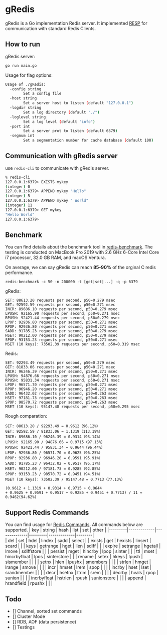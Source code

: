 # gRedis
gRedis is a Go implementation Redis server. It implemented [RESP](https://redis.io/docs/reference/protocol-spec/) for communication with standard Redis Clients.

## How to run
gRedis server:
```bash
go run main.go
```
Usage for flag options:
```bash
Usage of ./gRedis:
  -config string
        Set a config file
  -host string
        Set a server host to listen (default "127.0.0.1")
  -logdir string
        Set a log directory (default "./")
  -loglevel string
        Set a log level (default "info")
  -port int
        Set a server prot to listen (default 6379)
  -segnum int
        Set a segmentation number for cache database (default 100)
```

## Communication with gRedis server
use `redis-cli` to communicate with gRedis server.
```bash
% redis-cli 
127.0.0.1:6379> EXISTS mykey
(integer) 0
127.0.0.1:6379> APPEND mykey "Hello"
(integer) 5
127.0.0.1:6379> APPEND mykey " World"
(integer) 11
127.0.0.1:6379> GET mykey
"Hello World"
127.0.0.1:6379> 
```

## Benchmark
You can find details about the benchmark tool in [redis-benchmark](https://redis.io/docs/management/optimization/benchmarks/).
The testing is conducted on MacBook Pro 2019 with 2.6 GHz 6-Core Intel Core i7 processor, 32.0 GB RAM, and macOS Ventura.

On average, we can say gRedis can reach **85-90%** of the orginal C redis performance.

`redis-benchmark -c 50 -n 200000 -t [get|set|...] -q -p 6379`

gRedis:
```text
SET: 88613.20 requests per second, p50=0.279 msec                   
GET: 92592.59 requests per second, p50=0.271 msec                   
INCR: 89686.10 requests per second, p50=0.279 msec                   
LPUSH: 92165.90 requests per second, p50=0.271 msec                   
RPUSH: 92421.44 requests per second, p50=0.279 msec                   
LPOP: 92936.80 requests per second, p50=0.271 msec                   
RPOP: 92936.80 requests per second, p50=0.271 msec                   
SADD: 91785.23 requests per second, p50=0.279 msec                   
HSET: 90212.00 requests per second, p50=0.279 msec                   
SPOP: 93153.23 requests per second, p50=0.271 msec                   
MSET (10 keys): 73502.39 requests per second, p50=0.319 msec   
```

Redis:
```text
SET: 92293.49 requests per second, p50=0.279 msec                   
GET: 81833.06 requests per second, p50=0.271 msec                   
INCR: 96246.39 requests per second, p50=0.271 msec                   
LPUSH: 94876.66 requests per second, p50=0.271 msec                   
RPUSH: 95831.34 requests per second, p50=0.271 msec                   
LPOP: 96571.70 requests per second, p50=0.271 msec                   
RPOP: 96946.20 requests per second, p50=0.271 msec                   
SADD: 96432.02 requests per second, p50=0.263 msec                   
HSET: 97181.73 requests per second, p50=0.263 msec                    
SPOP: 98570.72 requests per second, p50=0.263 msec                    
MSET (10 keys): 95147.48 requests per second, p50=0.295 msec    
```

Rough comparation:
```text
SET: 88613.20 / 92293.49 = 0.9612（96.12%）
GET: 92592.59 / 81833.06 = 1.1319（113.19%）
INCR: 89686.10 / 96246.39 = 0.9314（93.14%）
LPUSH: 92165.90 / 94876.66 = 0.9715（97.15%）
RPUSH: 92421.44 / 95831.34 = 0.9644（96.44%）
LPOP: 92936.80 / 96571.70 = 0.9625（96.25%）
RPOP: 92936.80 / 96946.20 = 0.9591（95.91%）
SADD: 91785.23 / 96432.02 = 0.9517（95.17%）
HSET: 90212.00 / 97181.73 = 0.9285（92.85%）
SPOP: 93153.23 / 98570.72 = 0.9451（94.51%）
MSET (10 keys): 73502.39 / 95147.48 = 0.7713（77.13%）

(0.9612 + 1.1319 + 0.9314 + 0.9715 + 0.9644 
+ 0.9625 + 0.9591 + 0.9517 + 0.9285 + 0.9451 + 0.7713) / 11 ≈ 0.9462(94.62%)
```


## Support Redis Commands
You can find usage for [Redis Commands](https://redis.io/commands/). All commands below are supported.
| key     | string      | hash         | list    | set         | other  |
|---------|-------------|--------------|---------|-------------|--------|   
| del     | set         | hdel         | lindex  | sadd        | select |
| exists  | get         | hexists      | linsert | scard       |        |
| keys    | getrange    | hget         | llen    | sdiff       |        |
| expire  | setrange    | hgetall      | lmove   | sdiffstore  |        |
| persist | mget        | hincrby      | lpop    | sinter      |        |
| ttl     | mset        | hincrbyfloat | lpos    | sinterstore |        |
| rename  | setex       | hkeys        | lpush   | sismember   |        |
|         | setnx       | hlen         | lpushx  | smembers    |        |
|         | strlen      | hmget        | lrange  | smove       |        |
|         | incr        | hmset        | lrem    | spop        |        |
|         | incrby      | hset         | lset    | srandmember |        |
|         | decr        | hsetnx       | ltrim   | srem        |        |
|         | decrby      | hvals        | rpop    | sunion      |        |
|         | incrbyfloat | hstrlen      | rpush   | sunionstore |        |
|         | append      | hrandfield   | rpushx  |             |        |

## Todo
+ [] Channel, sorted set commands
+ [] Cluster Mode
+ [] RDB, AOF (data persistence)
+ [] Testings